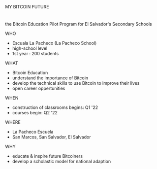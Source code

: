 <!DOCTYPE html>
<html>
<head>
<!-- high-school-bitcoin-education -->
  MY BITCOIN FUTURE
</head>
<body>
<h1></h1>
<p></p>
</body>
</html>

the Bitcoin Education Pilot Program for El Salvador's Secondary Schools


WHO
- Escuala La Pacheco  (La Pacheco School) 
- high-school level
- 1st year : 200 students

WHAT
- Bitcoin Education
- understand the importance of Bitcoin
- develop the technical skills to use Bitcoin to improve their lives 
- open career oppertunities

WHEN 
- construction of classrooms begins: Q1 '22
- courses begin: Q2 '22

WHERE
- La Pacheco Escuela
- San Marcos, San Salvador, El Salvador

WHY
- educate & inspire future Bitcoiners
- develop a scholastic model for national adaption
